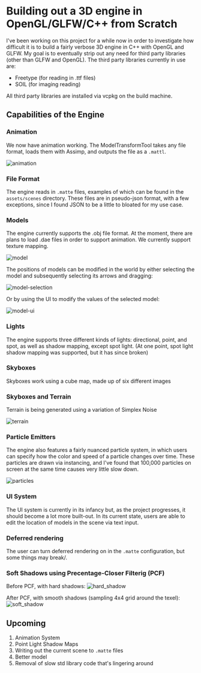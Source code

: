 # Building out a 3D engine in OpenGL/GLFW/C++ from Scratch
I've been working on this project for a while now in order to investigate how difficult it is to build a fairly verbose 3D engine in C++ with OpenGL and GLFW. My goal is to eventually strip out any need for third party libraries (other than GLFW and OpenGL). The third party libraries currently in use are:

- Freetype (for reading in .ttf files)
- SOIL (for imaging reading)

All third party libraries are installed via vcpkg on the build machine.

## Capabilities of the Engine
### Animation
We now have animation working. The ModelTransformTool takes any file format, loads them with Assimp, and outputs the file as a `.mattl`.

![animation](readme-assets/animation.gif)

### File Format
The engine reads in `.matte` files, examples of which can be found in the `assets/scenes` directory. These files are in pseudo-json format, with a few exceptions, since I found JSON to be a little to bloated for my use case.

### Models
The engine currently supports the .obj file format. At the moment, there are plans to load .dae files in order to support animation. We currently support texture mapping.

![model](readme-assets/model_demo.JPG)

The positions of models can be modified in the world by either selecting the model and subsequently selecting its arrows and dragging:

![model-selection](readme-assets/model_selection_demo.JPG)

Or by using the UI to modify the values of the selected model:

![model-ui](readme-assets/model_move_ui_demo.JPG)

### Lights
The engine supports three different kinds of lights: directional, point, and spot, as well as shadow mapping, except spot light. (At one point, spot light shadow mapping was supported, but it has since broken)

### Skyboxes
Skyboxes work using a cube map, made up of six different images

### Skyboxes and Terrain
Terrain is being generated using a variation of Simplex Noise

![terrain](readme-assets/terrain_demo.JPG)

### Particle Emitters
The engine also features a fairly nuanced particle system, in which users can specify how the color and speed of a particle changes over time. These particles are drawn via instancing, and I've found that 100,000 particles on screen at the same time causes very little slow down.

![particles](readme-assets/particle_demo_gif.gif)

### UI System
The UI system is currently in its infancy but, as the project progresses, it should become a lot more built-out. In its current state, users are able to edit the location of models in the scene via text input.

### Deferred rendering
The user can turn deferred rendering on in the `.matte` configuration, but some things may break/.

### Soft Shadows using Precentage-Closer Filterig (PCF)
Before PCF, with hard shadows:
![hard_shadow](readme-assets/mario_hard_shadow.JPG)

After PCF, with smooth shadows (sampling 4x4 grid around the texel):
![soft_shadow](readme-assets/mario_soft_shadow.JPG)


## Upcoming
1. Animation System
2. Point Light Shadow Maps
3. Writing out the current scene to `.matte` files
4. Better model
5. Removal of slow std library code that's lingering around